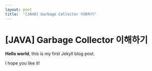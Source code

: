 ```yaml
---
layout: post
title:  "[JAVA] Garbage Collector 이해하기"
---
```


# [JAVA] Garbage Collector 이해하기

**Hello world**, this is my first Jekyll blog post.

I hope you like it!
